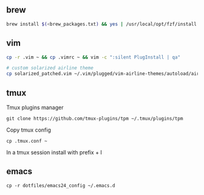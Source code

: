 ## brew

```bash
brew install $(<brew_packages.txt) && yes | /usr/local/opt/fzf/install
```

## vim

```bash
cp -r .vim ~ && cp .vimrc ~ && vim -c ":silent PlugInstall | qa"

# custom solarized airline theme
cp solarized_patched.vim ~/.vim/plugged/vim-airline-themes/autoload/airline/themes/solarized.vim
```

## tmux

Tmux plugins manager

```git clone https://github.com/tmux-plugins/tpm ~/.tmux/plugins/tpm```

Copy tmux config

```cp .tmux.conf ~```


In a tmux session install with prefix + I

## emacs

```cp -r dotfiles/emacs24_config ~/.emacs.d```
